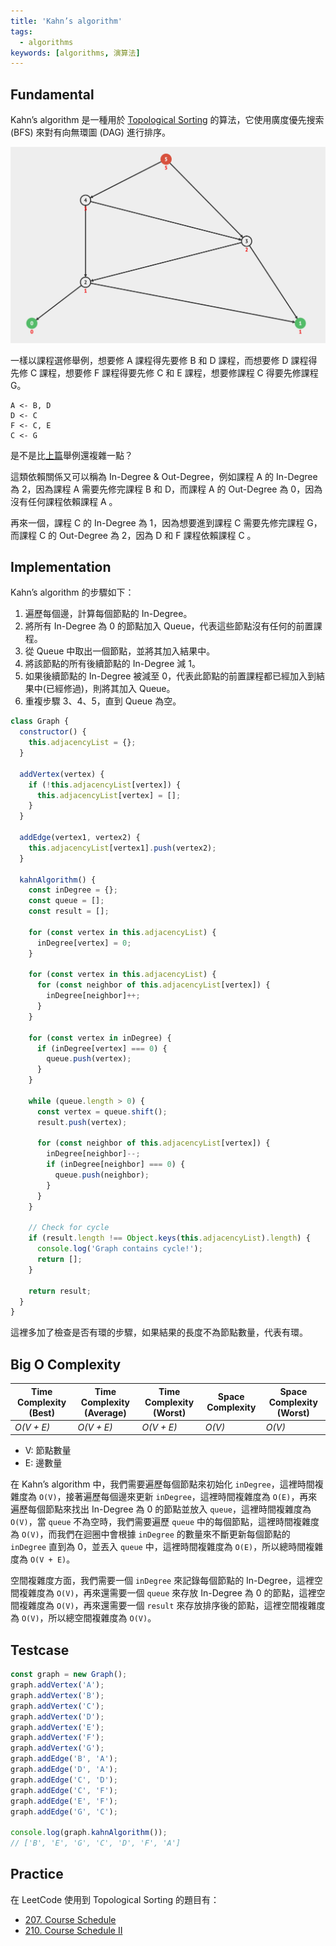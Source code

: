 ```yaml
---
title: 'Kahn’s algorithm'
tags:
  - algorithms
keywords: [algorithms, 演算法]
---
```


## Fundamental

Kahn’s algorithm 是一種用於 [Topological Sorting](./28-topological-sorting.md) 的算法，它使用廣度優先搜索 (BFS) 來對有向無環圖 (DAG) 進行排序。

![DAG](./DAG.jpg)

一樣以課程選修舉例，想要修 A 課程得先要修 B 和 D 課程，而想要修 D 課程得先修 C 課程，想要修 F 課程得要先修 C 和 E 課程，想要修課程 C 得要先修課程 G。

```
A <- B, D
D <- C
F <- C, E
C <- G
```

是不是比[上篇](./28-topological-sorting.md)舉例還複雜一點？

這類依賴關係又可以稱為 In-Degree & Out-Degree，例如課程 A 的 In-Degree 為 2，因為課程 A 需要先修完課程 B 和 D，而課程 A 的 Out-Degree 為 0，因為沒有任何課程依賴課程 A 。

再來一個，課程 C 的 In-Degree 為 1，因為想要進到課程 C 需要先修完課程 G，而課程 C 的 Out-Degree 為 2，因為 D 和 F 課程依賴課程 C 。

## Implementation

Kahn’s algorithm 的步驟如下：

1. 遍歷每個邊，計算每個節點的 In-Degree。
2. 將所有 In-Degree 為 0 的節點加入 Queue，代表這些節點沒有任何的前置課程。
3. 從 Queue 中取出一個節點，並將其加入結果中。
4. 將該節點的所有後續節點的 In-Degree 減 1。
5. 如果後續節點的 In-Degree 被減至 0，代表此節點的前置課程都已經加入到結果中(已經修過)，則將其加入 Queue。
6. 重複步驟 3、4、5，直到 Queue 為空。

```js
class Graph {
  constructor() {
    this.adjacencyList = {};
  }

  addVertex(vertex) {
    if (!this.adjacencyList[vertex]) {
      this.adjacencyList[vertex] = [];
    }
  }

  addEdge(vertex1, vertex2) {
    this.adjacencyList[vertex1].push(vertex2);
  }

  kahnAlgorithm() {
    const inDegree = {};
    const queue = [];
    const result = [];

    for (const vertex in this.adjacencyList) {
      inDegree[vertex] = 0;
    }

    for (const vertex in this.adjacencyList) {
      for (const neighbor of this.adjacencyList[vertex]) {
        inDegree[neighbor]++;
      }
    }

    for (const vertex in inDegree) {
      if (inDegree[vertex] === 0) {
        queue.push(vertex);
      }
    }

    while (queue.length > 0) {
      const vertex = queue.shift();
      result.push(vertex);

      for (const neighbor of this.adjacencyList[vertex]) {
        inDegree[neighbor]--;
        if (inDegree[neighbor] === 0) {
          queue.push(neighbor);
        }
      }
    }

    // Check for cycle
    if (result.length !== Object.keys(this.adjacencyList).length) {
      console.log('Graph contains cycle!');
      return [];
    }

    return result;
  }
}
```

這裡多加了檢查是否有環的步驟，如果結果的長度不為節點數量，代表有環。

## Big O Complexity

| Time Complexity (Best) | Time Complexity (Average) | Time Complexity (Worst) | Space Complexity | Space Complexity (Worst) |
| ---------------------- | ------------------------- | ----------------------- | ---------------- | ------------------------ |
| *O(V + E)*             | *O(V + E)*                | *O(V + E)*              | *O(V)*           | *O(V)*                   |

- V: 節點數量
- E: 邊數量

在 Kahn’s algorithm 中，我們需要遍歷每個節點來初始化 `inDegree`，這裡時間複雜度為 `O(V)`，接著遍歷每個邊來更新 `inDegree`，這裡時間複雜度為 `O(E)`，再來遍歷每個節點來找出 In-Degree 為 0 的節點並放入 `queue`，這裡時間複雜度為 `O(V)`，當 `queue` 不為空時，我們需要遍歷 `queue` 中的每個節點，這裡時間複雜度為 `O(V)`，而我們在迴圈中會根據 `inDegree` 的數量來不斷更新每個節點的 `inDegree` 直到為 0，並丟入 `queue` 中，這裡時間複雜度為 `O(E)`，所以總時間複雜度為 `O(V + E)`。

空間複雜度方面，我們需要一個 `inDegree` 來記錄每個節點的 In-Degree，這裡空間複雜度為 `O(V)`，再來還需要一個 `queue` 來存放 In-Degree 為 0 的節點，這裡空間複雜度為 `O(V)`，再來還需要一個 `result` 來存放排序後的節點，這裡空間複雜度為 `O(V)`，所以總空間複雜度為 `O(V)`。

## Testcase

```js
const graph = new Graph();
graph.addVertex('A');
graph.addVertex('B');
graph.addVertex('C');
graph.addVertex('D');
graph.addVertex('E');
graph.addVertex('F');
graph.addVertex('G');
graph.addEdge('B', 'A');
graph.addEdge('D', 'A');
graph.addEdge('C', 'D');
graph.addEdge('C', 'F');
graph.addEdge('E', 'F');
graph.addEdge('G', 'C');

console.log(graph.kahnAlgorithm());
// ['B', 'E', 'G', 'C', 'D', 'F', 'A']
```

## Practice

在 LeetCode 使用到 Topological Sorting 的題目有：

- [207. Course Schedule](https://leetcode.com/problems/course-schedule/)
- [210. Course Schedule II](https://leetcode.com/problems/course-schedule-ii/)
